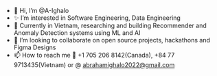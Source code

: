 - 👋 Hi, I’m @A-Ighalo
- ✨ I’m interested in Software Engineering, Data Engineering
- 🌱 Currently in Vietnam, researching and building Recommender and Anomaly Detection systems using ML and AI
- 💞️ I’m looking to collaborate on open source projects, hackathons and Figma Designs
- 📫 How to reach me 📱 +1 705 206 8142(Canada),  +84 77 9713435(Vietnam) or @  abrahamighalo2022@gmail.com
  

  

<!---
A-Ighalo/A-Ighalo is a ✨ special ✨ repository because its `README.md` (this file) appears on your GitHub profile.
You can click the Preview link to take a look at your changes.
--->
